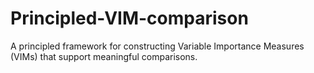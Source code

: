 # Principled-VIM-comparison
A principled framework for constructing Variable Importance Measures (VIMs) that support meaningful comparisons. 
